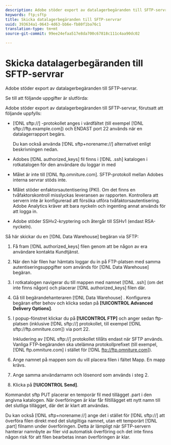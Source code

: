 ```yaml
---
description: Adobe stöder export av datalagerbegäranden till SFTP-servrar.
keywords: ftp;sftp
title: Skicka datalagerbegäranden till SFTP-servrar
uuid: 393634a1-0643-4d63-bb6e-fb80f1ba76c1
translation-type: tm+mt
source-git-commit: 99ee24efaa517e8da700c67818c111c4aa90dc02

---
```



# Skicka datalagerbegäranden till SFTP-servrar

Adobe stöder export av datalagerbegäranden till SFTP-servrar.

Se till att följande uppgifter är slutförda:

Adobe stöder export av datalagerbegäranden till SFTP-servrar, förutsatt att följande uppfylls:

* [!DNL sftp://] -protokollet anges i värdfältet (till exempel [!DNL sftp://ftp.example.com]) och ENDAST port 22 används när en datalagerrapport begärs.

   Du kan också använda [!DNL sftp+norename://] alternativet enligt beskrivningen nedan.

* Adobes [!DNL authorized_keys] fil finns i [!DNL .ssh] katalogen i rotkatalogen för den användare du loggar in med

* Målet är inte till [!DNL ftp.omniture.com]. SFTP-protokoll mellan Adobes interna servrar stöds inte.
* Målet stöder enfaktorsautentisering (PKI). Om det finns en tvåfaktorskontroll misslyckas leveransen av rapporten. Kontrollera att servern inte är konfigurerad att försöka utföra tvåfaktorsautentisering. Adobe Analytics kräver att bara nyckeln och ingenting annat används för att logga in.
* Adobe stöder SSHv2-kryptering och återgår till SSHv1 (endast RSA-nyckeln).

Så här skickar du en [!DNL Data Warehouse] begäran via SFTP:

1. Få fram [!DNL authorized_keys] filen genom att be någon av era användare kontakta Kundtjänst.
1. När den här filen har hämtats loggar du in på FTP-platsen med samma autentiseringsuppgifter som används för [!DNL Data Warehouse] begäran.
1. I rotkatalogen navigerar du till mappen med namnet [!DNL .ssh] (om det inte finns någon) och placerar [!DNL authorized_keys] filen där.

1. Gå till begärandehanteraren [!DNL Data Warehouse] . Konfigurera begäran efter behov och klicka sedan på **[!UICONTROL Advanced Delivery Options]**.

1. I popup-fönstret klickar du på **[!UICONTROL FTP]** och anger sedan ftp-platsen (inklusive [!DNL sftp://] protokollet, till exempel [!DNL sftp://ftp.omniture.com]) via port 22.

   Inkludering av [!DNL sftp://] protokollet tillåts endast när SFTP används. Vanliga FTP-begäranden ska utelämna protokollprefixet (till exempel, [!DNL ftp.omniture.com] i stället för [!DNL ftp://ftp.omniture.com]).

1. Ange namnet på mappen som du vill placera filen i fältet Mapp. En mapp krävs.
1. Ange samma användarnamn och lösenord som används i steg 2.
1. Klicka på **[!UICONTROL Send]**.

Kommandot sftp PUT placerar en temporär fil med tillägget .part i den angivna katalogen. När överföringen är klar får filtillägget ett nytt namn till det slutliga tillägget, där det är klart att användas.

Du kan också [!DNL sftp+norename://] ange det i stället för [!DNL sftp://] att överföra filen direkt med det slutgiltiga namnet, utan ett temporärt [!DNL .part] filnamn under överföringen. Detta är lämpligt när SFTP-servern hanterar namnbyte av filer vid automatisk överföring och det inte finns någon risk för att filen bearbetas innan överföringen är klar.
